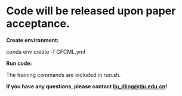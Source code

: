 # Code will be released upon paper acceptance.

**Create environment:**

conda env create -f CFCML.yml

**Run code:**

The training commands are included in run.sh.

**If you have any questions, please contact liu_dling@tju.edu.cn!**
